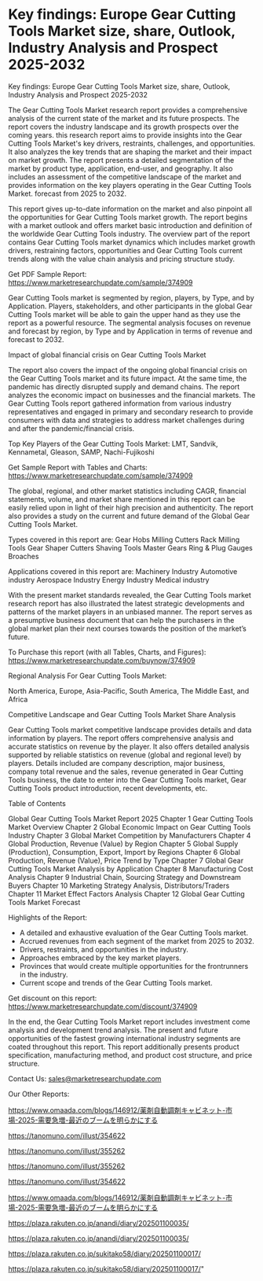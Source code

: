 # Key findings: Europe Gear Cutting Tools Market size, share, Outlook, Industry Analysis and Prospect 2025-2032
 Key findings: Europe Gear Cutting Tools Market size, share, Outlook, Industry Analysis and Prospect 2025-2032

The Gear Cutting Tools Market research report provides a comprehensive analysis of the current state of the market and its future prospects. The report covers the industry landscape and its growth prospects over the coming years. this research report aims to provide insights into the Gear Cutting Tools Market's key drivers, restraints, challenges, and opportunities. It also analyzes the key trends that are shaping the market and their impact on market growth. The report presents a detailed segmentation of the market by product type, application, end-user, and geography. It also includes an assessment of the competitive landscape of the market and provides information on the key players operating in the Gear Cutting Tools Market. forecast from 2025 to 2032.

This report gives up-to-date information on the market and also pinpoint all the opportunities for Gear Cutting Tools market growth. The report begins with a market outlook and offers market basic introduction and definition of the worldwide Gear Cutting Tools industry. The overview part of the report contains Gear Cutting Tools market dynamics which includes market growth drivers, restraining factors, opportunities and Gear Cutting Tools current trends along with the value chain analysis and pricing structure study.

Get PDF Sample Report: https://www.marketresearchupdate.com/sample/374909

Gear Cutting Tools market is segmented by region, players, by Type, and by Application. Players, stakeholders, and other participants in the global Gear Cutting Tools market will be able to gain the upper hand as they use the report as a powerful resource. The segmental analysis focuses on revenue and forecast by region, by Type and by Application in terms of revenue and forecast to 2032.

Impact of global financial crisis on Gear Cutting Tools Market

The report also covers the impact of the ongoing global financial crisis on the Gear Cutting Tools market and its future impact. At the same time, the pandemic has directly disrupted supply and demand chains. The report analyzes the economic impact on businesses and the financial markets. The Gear Cutting Tools report gathered information from various industry representatives and engaged in primary and secondary research to provide consumers with data and strategies to address market challenges during and after the pandemic/financial crisis.

Top Key Players of the Gear Cutting Tools Market:
LMT, Sandvik, Kennametal, Gleason, SAMP, Nachi-Fujikoshi


Get Sample Report with Tables and Charts: https://www.marketresearchupdate.com/sample/374909

The global, regional, and other market statistics including CAGR, financial statements, volume, and market share mentioned in this report can be easily relied upon in light of their high precision and authenticity. The report also provides a study on the current and future demand of the Global Gear Cutting Tools Market.

Types covered in this report are:
Gear Hobs
Milling Cutters
Rack Milling Tools
Gear Shaper Cutters
Shaving Tools
Master Gears
Ring & Plug Gauges
Broaches


Applications covered in this report are:
Machinery Industry
Automotive industry
Aerospace Industry
Energy Industry
Medical industry


With the present market standards revealed, the Gear Cutting Tools market research report has also illustrated the latest strategic developments and patterns of the market players in an unbiased manner. The report serves as a presumptive business document that can help the purchasers in the global market plan their next courses towards the position of the market’s future.

To Purchase this report (with all Tables, Charts, and Figures): https://www.marketresearchupdate.com/buynow/374909

Regional Analysis For Gear Cutting Tools Market:

North America, Europe, Asia-Pacific, South America, The Middle East, and Africa

Competitive Landscape and Gear Cutting Tools Market Share Analysis

Gear Cutting Tools market competitive landscape provides details and data information by players. The report offers comprehensive analysis and accurate statistics on revenue by the player. It also offers detailed analysis supported by reliable statistics on revenue (global and regional level) by players. Details included are company description, major business, company total revenue and the sales, revenue generated in Gear Cutting Tools business, the date to enter into the Gear Cutting Tools market, Gear Cutting Tools product introduction, recent developments, etc.

Table of Contents

Global Gear Cutting Tools Market Report 2025
Chapter 1 Gear Cutting Tools Market Overview
Chapter 2 Global Economic Impact on Gear Cutting Tools Industry
Chapter 3 Global Market Competition by Manufacturers
Chapter 4 Global Production, Revenue (Value) by Region
Chapter 5 Global Supply (Production), Consumption, Export, Import by Regions
Chapter 6 Global Production, Revenue (Value), Price Trend by Type
Chapter 7 Global Gear Cutting Tools Market Analysis by Application
Chapter 8 Manufacturing Cost Analysis
Chapter 9 Industrial Chain, Sourcing Strategy and Downstream Buyers
Chapter 10 Marketing Strategy Analysis, Distributors/Traders
Chapter 11 Market Effect Factors Analysis
Chapter 12 Global Gear Cutting Tools Market Forecast

Highlights of the Report:

- A detailed and exhaustive evaluation of the Gear Cutting Tools market.
- Accrued revenues from each segment of the market from 2025 to 2032.
- Drivers, restraints, and opportunities in the industry.
- Approaches embraced by the key market players.
- Provinces that would create multiple opportunities for the frontrunners in the industry.
- Current scope and trends of the Gear Cutting Tools market.

Get discount on this report: https://www.marketresearchupdate.com/discount/374909

In the end, the Gear Cutting Tools Market report includes investment come analysis and development trend analysis. The present and future opportunities of the fastest growing international industry segments are coated throughout this report. This report additionally presents product specification, manufacturing method, and product cost structure, and price structure.

Contact Us:
sales@marketresearchupdate.com

Our Other Reports:

https://www.omaada.com/blogs/146912/薬剤自動調剤キャビネット-市場-2025-需要急増-最近のブームを明らかにする

https://tanomuno.com/illust/354622

https://tanomuno.com/illust/355262

https://tanomuno.com/illust/355262

https://tanomuno.com/illust/354622

https://www.omaada.com/blogs/146912/薬剤自動調剤キャビネット-市場-2025-需要急増-最近のブームを明らかにする

https://plaza.rakuten.co.jp/anandi/diary/202501100035/

https://plaza.rakuten.co.jp/anandi/diary/202501100035/

https://plaza.rakuten.co.jp/sukitako58/diary/202501100017/

https://plaza.rakuten.co.jp/sukitako58/diary/202501100017/"
